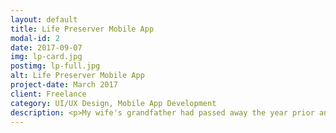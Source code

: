 ```yaml
---
layout: default
title: Life Preserver Mobile App
modal-id: 2
date: 2017-09-07
img: lp-card.jpg
postimg: lp-full.jpg
alt: Life Preserver Mobile App
project-date: March 2017
client: Freelance
category: UI/UX Design, Mobile App Development
description: <p>My wife's grandfather had passed away the year prior and her mother was left with the burden of having to not only mourn the loss of her father, but also get all of his affairs in order. All of the paperwork, documents, passwords, accounts, had to be gathered and filed appropriately.</p><p>So my wife and I have made it our mission to design and develop a mobile application that would make this process easier and more automated.</p><p>The premise is to have a user be able to upload and store all the necessary documents for end-of-life, such as wills, bank account information, and passwords, and then send a push notification or email to a person that the user selects as their trusted next of kin.</p><p>Of course security would be a major concern with information like this, so we need to figure out how to best go about selecting a next-of-kin, how to best encrypt sensitive data, and exactly what is the minimum information someone would need to be prepared for the inevitable.</p>
---
```

